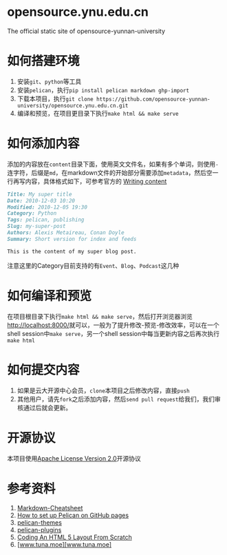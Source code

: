 # opensource.ynu.edu.cn
The official static site of opensource-yunnan-university

# 如何搭建环境

1. 安装`git`、`python`等工具
2. 安装`pelican`，执行`pip install pelican markdown ghp-import`
3. 下载本项目，执行`git clone https://github.com/opensource-yunnan-university/opensource.ynu.edu.cn.git`
4. 编译和预览，在项目更目录下执行`make html && make serve`

# 如何添加内容

添加的内容放在`content`目录下面，使用英文文件名，如果有多个单词，则使用`-`连字符，后缀是`md`，在markdown文件的开始部分需要添加`metadata`，然后空一行再写内容，具体格式如下，可参考官方的 [Writing content][Writing content]

```markdown
Title: My super title
Date: 2010-12-03 10:20
Modified: 2010-12-05 19:30
Category: Python
Tags: pelican, publishing
Slug: my-super-post
Authors: Alexis Metaireau, Conan Doyle
Summary: Short version for index and feeds

This is the content of my super blog post.
```

注意这里的Category目前支持的有`Event`、`Blog`、`Podcast`这几种

# 如何编译和预览

在项目根目录下执行`make html && make serve`，然后打开浏览器浏览[http://localhost:8000/](http://localhost:8000/)就可以，一般为了提升修改-预览-修改效率，可以在一个shell session中`make serve`，另一个shell session中每当更新内容之后再次执行`make html`

# 如何提交内容

1.  如果是云大开源中心会员，`clone`本项目之后修改内容，直接`push`
2.  其他用户，请先`fork`之后添加内容，然后`send pull request`给我们，我们审核通过后就会更新。

# 开源协议

本项目使用[Apache License Version 2.0](http://www.apache.org/licenses/)开源协议

# 参考资料
1. [Markdown-Cheatsheet][Markdown-Cheatsheet]
2. [How to set up Pelican on GitHub pages][How to set up Pelican on GitHub pages]
3. [pelican-themes][pelican-themes]
4. [pelican-plugins][pelican-plugins]
5. [Coding An HTML 5 Layout From Scratch][Coding An HTML 5 Layout From Scratch]
6. [www.tuna.moe][www.tuna.moe]

[Writing content]: http://docs.getpelican.com/en/3.6.3/content.html
[Markdown-Cheatsheet]: https://github.com/adam-p/markdown-here/wiki/Markdown-Cheatsheet
[How to set up Pelican on GitHub pages]: http://railslide.io/pelican-github-pages.html
[pelican-themes]: https://github.com/getpelican/pelican-themes
[pelican-plugins]: https://github.com/getpelican/pelican-plugins
[www.tuna.moe]: https://www.tuna.moe/
[Coding An HTML 5 Layout From Scratch]: https://www.smashingmagazine.com/2009/08/designing-a-html-5-layout-from-scratch/